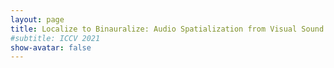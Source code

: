 ```yaml
---
layout: page
title: Localize to Binauralize: Audio Spatialization from Visual Sound Source Localization
#subtitle: ICCV 2021
show-avatar: false
---
```



